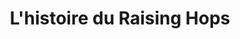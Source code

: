 ---
title: L'histoire du Raising Hops
description: Le Raising Hops est un bar à bière artisanales situé dans le Vieux-Lille, qui vous propose de partir à la découverte l'univers de la bière.
layout: about
---